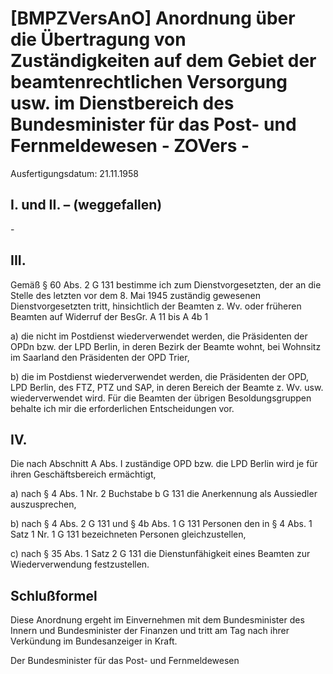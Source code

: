# [BMPZVersAnO] Anordnung über die Übertragung von Zuständigkeiten auf dem Gebiet der beamtenrechtlichen Versorgung usw. im Dienstbereich des Bundesminister für das Post- und Fernmeldewesen - ZOVers -

Ausfertigungsdatum: 21.11.1958

 

## I. und II. – (weggefallen)

\-


## III.

Gemäß § 60 Abs. 2 G 131 bestimme ich zum Dienstvorgesetzten, der an die Stelle des letzten vor dem 8. Mai 1945 zuständig gewesenen Dienstvorgesetzten tritt, hinsichtlich der Beamten z. Wv. oder früheren Beamten auf Widerruf der BesGr. A 11 bis A 4b 1

a) die nicht im Postdienst wiederverwendet werden, die Präsidenten der OPDn bzw. der LPD Berlin, in deren Bezirk der Beamte wohnt, bei Wohnsitz im Saarland den Präsidenten der OPD Trier,

b) die im Postdienst wiederverwendet werden, die Präsidenten der OPD, LPD Berlin, des FTZ, PTZ und SAP, in deren Bereich der Beamte z. Wv. usw. wiederverwendet wird. Für die Beamten der übrigen Besoldungsgruppen behalte ich mir die erforderlichen Entscheidungen vor.


## IV.

Die nach Abschnitt A Abs. I zuständige OPD bzw. die LPD Berlin wird je für ihren Geschäftsbereich ermächtigt,

a) nach § 4 Abs. 1 Nr. 2 Buchstabe b G 131 die Anerkennung als Aussiedler auszusprechen,

b) nach § 4 Abs. 2 G 131 und § 4b Abs. 1 G 131 Personen den in § 4 Abs. 1 Satz 1 Nr. 1 G 131 bezeichneten Personen gleichzustellen,

c) nach § 35 Abs. 1 Satz 2 G 131 die Dienstunfähigkeit eines Beamten zur Wiederverwendung festzustellen.


## Schlußformel

Diese Anordnung ergeht im Einvernehmen mit dem Bundesminister des Innern und Bundesminister der Finanzen und tritt am Tag nach ihrer Verkündung im Bundesanzeiger in Kraft.  
  
Der Bundesminister für das Post- und Fernmeldewesen
